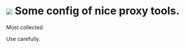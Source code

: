 # ![](http://img.lanrentuku.com/img/allimg/1407/5-140FG92020.gif) Some config of nice proxy tools.
Most collected


Use carefully.
